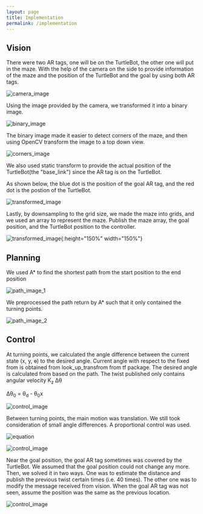 ```yaml
---
layout: page
title: Implementation
permalink: /implementation
---
```


## Vision
There were two AR tags, one will be on the TurtleBot, the other one will put in the maze. With the help of the camera on the side to provide information of the maze and the position of the TurtleBot and the goal by using both AR tags.

![camera_image](assets/camera_provided_img.png)

Using the image provided by the camera, we transformed it into a binary image.

![binary_image](assets/binary_img.png)

The binary image made it easier to detect corners of the maze, and then using OpenCV transform the image to a top down view.

![corners_image](assets/actual_corners.png)

We also used static transform to provide the actual position of the TurtleBot(the "base_link") since the AR tag is on the TurtleBot.

As shown below, the blue dot is the position of the goal AR tag, and the red dot is the postion of the TurtleBot.

![transformed_image](assets/transformed_maze.png)

Lastly, by downsampling to the grid size, we made the maze into grids, and we used an array to represent the maze. Publish the maze array, the goal position, and the TurtleBot position to the controller.

![transformed_image](assets/downsampled_maze.png){:height="150%" width="150%"}


## Planning

We used A* to find the shortest path from the start position to the end position

![path_image_1](assets/path_1.png)

We preprocessed the path return by A* such that it only contained the turning points.

![path_image_2](assets/path_2.png)

## Control
At turning points, we calculated the angle difference between the current state (x, y, ɵ) to the desired angle. Current angle with respect to the fixed from is obtained from look_up_transfrom from tf package. The desired angle is calculated from based on the path.
The twist published only contains angular velocity K<sub>z</sub> &Delta;&theta;

&Delta;&theta;<sub>0</sub> = &theta;<sub>d</sub> - &theta;<sub>0</sub>x

![control_image](assets/control_1.png)

Between turning points, the main motion was translation. We still took consideration of small angle differences. A proportional control was used.

![equation](assets/matrix.png)

![control_image](assets/control_2.png)

Near the goal position, the goal AR tag sometimes was covered by the TurtleBot. We assumed that the goal position could not change any more. Then, we solved it in two ways. One was to estimate the distance and publish the previous twist certain times (i.e. 40 times). The other one was to modify the message received from vision. When the goal AR tag was not seen, assume the position was the same as the previous location.

![control_image](assets/control_3.png)
